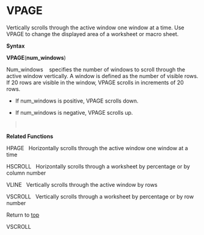 VPAGE
=====

Vertically scrolls through the active window one window at a time. Use
VPAGE to change the displayed area of a worksheet or macro sheet.

**Syntax**

**VPAGE**(**num\_windows**)

Num\_windows    specifies the number of windows to scroll through the
active window vertically. A window is defined as the number of visible
rows. If 20 rows are visible in the window, VPAGE scrolls in increments
of 20 rows.

-   If num\_windows is positive, VPAGE scrolls down.

-   If num\_windows is negative, VPAGE scrolls up.

>  

**Related Functions**

HPAGE   Horizontally scrolls through the active window one window at a
time

HSCROLL   Horizontally scrolls through a worksheet by percentage or by
column number

VLINE   Vertically scrolls through the active window by rows

VSCROLL   Vertically scrolls through a worksheet by percentage or by row
number

Return to [top](#T)

VSCROLL
